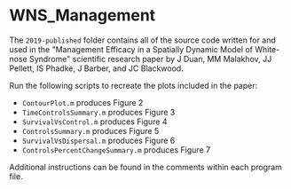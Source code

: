 # WNS_Management

The `2019-published` folder contains all of the source code written for and used in the "Management Efficacy in a Spatially Dynamic Model of White-nose Syndrome" scientific research paper by J Duan, MM Malakhov, JJ Pellett, IS Phadke, J Barber, and JC Blackwood.

Run the following scripts to recreate the plots included in the paper:

* `ContourPlot.m` produces Figure 2
* `TimeControlsSummary.m` produces Figure 3
* `SurvivalVsControl.m` produces Figure 4
* `ControlsSummary.m` produces Figure 5
* `SurvivalVsDispersal.m` produces Figure 6
* `ControlsPercentChangeSummary.m` produces Figure 7

Additional instructions can be found in the comments within each program file.
